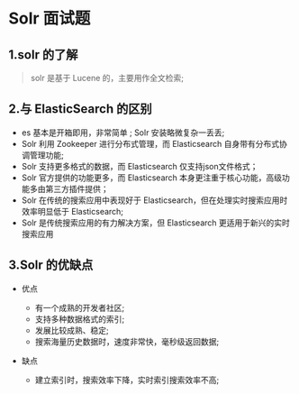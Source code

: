 # Solr 面试题

## 1.solr 的了解

> solr 是基于 Lucene 的，主要用作全文检索;

## 2.与 ElasticSearch 的区别

+ es 基本是开箱即用，非常简单 ; Solr 安装略微复杂一丢丢;
+ Solr 利用 Zookeeper 进行分布式管理，而 Elasticsearch 自身带有分布式协调管理功能;
+ Solr 支持更多格式的数据，而 Elasticsearch 仅支持json文件格式；
+ Solr 官方提供的功能更多，而 Elasticsearch 本身更注重于核心功能，高级功能多由第三方插件提供；
+ Solr 在传统的搜索应用中表现好于 Elasticsearch，但在处理实时搜索应用时效率明显低于 Elasticsearch;
+ Solr 是传统搜索应用的有力解决方案，但 Elasticsearch 更适用于新兴的实时搜索应用

## 3.Solr 的优缺点

+ 优点
  + 有一个成熟的开发者社区;
  + 支持多种数据格式的索引;
  + 发展比较成熟、稳定;
  + 搜索海量历史数据时，速度非常快，毫秒级返回数据;

+ 缺点
  + 建立索引时，搜索效率下降，实时索引搜索效率不高;
